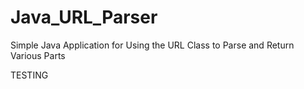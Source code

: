 # Java_URL_Parser
Simple Java Application for Using the URL Class to Parse and Return Various Parts

TESTING
